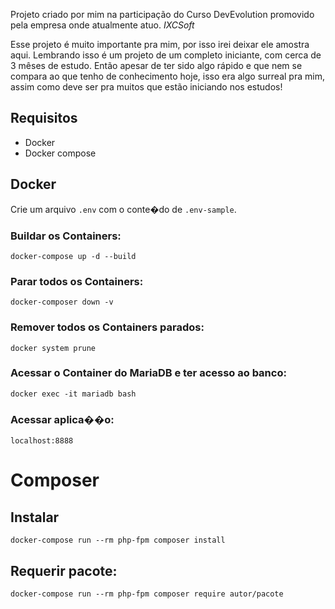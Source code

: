 Projeto criado por mim na participação do Curso DevEvolution promovido pela empresa onde atualmente atuo. 
*IXCSoft*

Esse projeto é muito importante pra mim, por isso irei deixar ele amostra aqui. Lembrando isso é um projeto de um completo iniciante, com cerca de 3 mêses de estudo.
Então apesar de ter sido algo rápido e que nem se compara ao que tenho de conhecimento hoje, isso era algo surreal pra mim, assim como deve ser pra muitos que estão iniciando nos estudos!

## Requisitos

* Docker
* Docker compose

## Docker

Crie um arquivo `.env` com o conte�do de `.env-sample`.

### Buildar os Containers:

`docker-compose up -d --build`

### Parar todos os Containers:

`docker-composer down -v`

### Remover todos os Containers parados:

`docker system prune`

### Acessar o Container do MariaDB e ter acesso ao banco:

`docker exec -it mariadb bash`

### Acessar aplica��o:

`localhost:8888`

# Composer

## Instalar

`docker-compose run --rm php-fpm composer install `

## Requerir pacote:

`docker-compose run --rm php-fpm composer require autor/pacote`
